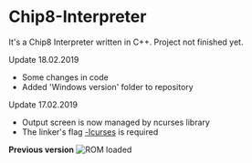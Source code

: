 # Chip8-Interpreter
It's a Chip8 Interpreter written in C++.
Project not finished yet.

Update 18.02.2019
<ul> 
<li>Some changes in code</lI>
<li>Added 'Windows version' folder to repository</li>
</ul>

Update 17.02.2019
<ul> 
  <li>Output screen is now managed by ncurses library</lI>
  <li>The linker's flag <u>-lcurses</u> is required</li>
</ul>

<b>Previous version</b>
![ROM loaded](http://i68.tinypic.com/j155s6.png)
